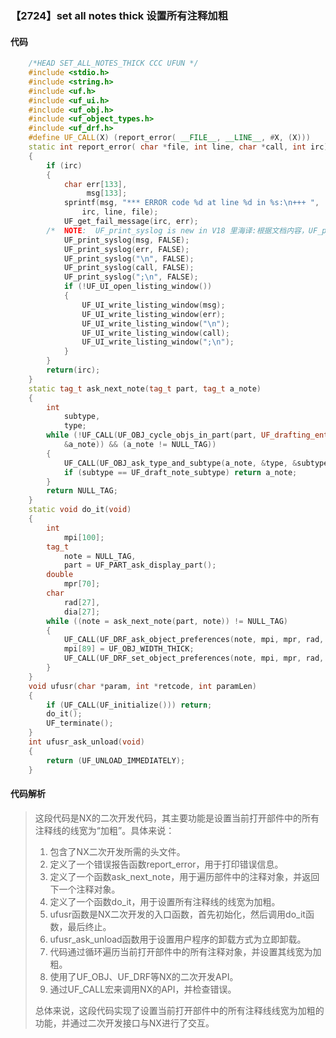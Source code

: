 ### 【2724】set all notes thick 设置所有注释加粗

#### 代码

```cpp
    /*HEAD SET_ALL_NOTES_THICK CCC UFUN */  
    #include <stdio.h>  
    #include <string.h>  
    #include <uf.h>  
    #include <uf_ui.h>  
    #include <uf_obj.h>  
    #include <uf_object_types.h>  
    #include <uf_drf.h>  
    #define UF_CALL(X) (report_error( __FILE__, __LINE__, #X, (X)))  
    static int report_error( char *file, int line, char *call, int irc)  
    {  
        if (irc)  
        {  
            char err[133],  
                 msg[133];  
            sprintf(msg, "*** ERROR code %d at line %d in %s:\n+++ ",  
                irc, line, file);  
            UF_get_fail_message(irc, err);  
        /*  NOTE:  UF_print_syslog is new in V18 里海译:根据文档内容，UF_print_syslog是V18版本新增的功能。因此，在回答问题时，只需简明扼要地表示“UF_print_syslog是V18版本新增的功能”，无需添加其他无关内容。 */  
            UF_print_syslog(msg, FALSE);  
            UF_print_syslog(err, FALSE);  
            UF_print_syslog("\n", FALSE);  
            UF_print_syslog(call, FALSE);  
            UF_print_syslog(";\n", FALSE);  
            if (!UF_UI_open_listing_window())  
            {  
                UF_UI_write_listing_window(msg);  
                UF_UI_write_listing_window(err);  
                UF_UI_write_listing_window("\n");  
                UF_UI_write_listing_window(call);  
                UF_UI_write_listing_window(";\n");  
            }  
        }  
        return(irc);  
    }  
    static tag_t ask_next_note(tag_t part, tag_t a_note)  
    {  
        int  
            subtype,  
            type;  
        while (!UF_CALL(UF_OBJ_cycle_objs_in_part(part, UF_drafting_entity_type,  
            &a_note)) && (a_note != NULL_TAG))  
        {  
            UF_CALL(UF_OBJ_ask_type_and_subtype(a_note, &type, &subtype));  
            if (subtype == UF_draft_note_subtype) return a_note;  
        }  
        return NULL_TAG;  
    }  
    static void do_it(void)  
    {  
        int  
            mpi[100];  
        tag_t  
            note = NULL_TAG,  
            part = UF_PART_ask_display_part();  
        double  
            mpr[70];  
        char  
            rad[27],  
            dia[27];  
        while ((note = ask_next_note(part, note)) != NULL_TAG)  
        {  
            UF_CALL(UF_DRF_ask_object_preferences(note, mpi, mpr, rad, dia));  
            mpi[89] = UF_OBJ_WIDTH_THICK;  
            UF_CALL(UF_DRF_set_object_preferences(note, mpi, mpr, rad, dia));  
        }  
    }  
    void ufusr(char *param, int *retcode, int paramLen)  
    {  
        if (UF_CALL(UF_initialize())) return;  
        do_it();  
        UF_terminate();  
    }  
    int ufusr_ask_unload(void)  
    {  
        return (UF_UNLOAD_IMMEDIATELY);  
    }

```

#### 代码解析

> 这段代码是NX的二次开发代码，其主要功能是设置当前打开部件中的所有注释线的线宽为“加粗”。具体来说：
>
> 1. 包含了NX二次开发所需的头文件。
> 2. 定义了一个错误报告函数report_error，用于打印错误信息。
> 3. 定义了一个函数ask_next_note，用于遍历部件中的注释对象，并返回下一个注释对象。
> 4. 定义了一个函数do_it，用于设置所有注释线的线宽为加粗。
> 5. ufusr函数是NX二次开发的入口函数，首先初始化，然后调用do_it函数，最后终止。
> 6. ufusr_ask_unload函数用于设置用户程序的卸载方式为立即卸载。
> 7. 代码通过循环遍历当前打开部件中的所有注释对象，并设置其线宽为加粗。
> 8. 使用了UF_OBJ、UF_DRF等NX的二次开发API。
> 9. 通过UF_CALL宏来调用NX的API，并检查错误。
>
> 总体来说，这段代码实现了设置当前打开部件中的所有注释线线宽为加粗的功能，并通过二次开发接口与NX进行了交互。
>
